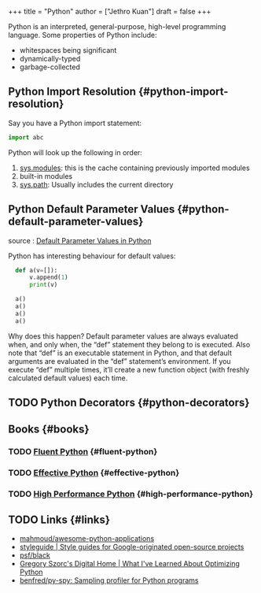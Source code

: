 +++
title = "Python"
author = ["Jethro Kuan"]
draft = false
+++

Python is an interpreted, general-purpose, high-level programming language. Some
properties of Python include:

-   whitespaces being significant
-   dynamically-typed
-   garbage-collected


## Python Import Resolution {#python-import-resolution}

Say you have a Python import statement:

```python
import abc
```

Python will look up the following in order:

1.  [sys.modules](https://docs.python.org/3/library/sys.html#sys.modules): this is the cache containing previously imported modules
2.  built-in modules
3.  [sys.path](https://docs.python.org/3/library/sys.html#sys.path): Usually includes the current directory


## Python Default Parameter Values {#python-default-parameter-values}

source
: [Default Parameter Values in Python](http://effbot.org/zone/default-values.htm)

Python has interesting behaviour for default values:

```python
  def a(v=[]):
      v.append(1)
      print(v)

  a()
  a()
  a()
  a()
```

Why does this happen? Default parameter values are always evaluated
when, and only when, the “def” statement they belong to is executed.
Also note that “def” is an executable statement in Python, and that
default arguments are evaluated in the “def” statement’s environment.
If you execute “def” multiple times, it’ll create a new function
object (with freshly calculated default values) each time.


## <span class="org-todo todo TODO">TODO</span> Python Decorators {#python-decorators}


## Books {#books}


### <span class="org-todo todo TODO">TODO</span> [Fluent Python](https://www.goodreads.com/book/show/22800567-fluent-python?ac=1&from%5Fsearch=true&qid=Fo3rzgCJBZ&rank=1) {#fluent-python}


### <span class="org-todo todo TODO">TODO</span> [Effective Python](https://www.goodreads.com/book/show/23020812-effective-python) {#effective-python}


### <span class="org-todo todo TODO">TODO</span> [High Performance Python](https://www.goodreads.com/book/show/17802644-high-performance-python?ac=1&from%5Fsearch=true&qid=IniMBn35h2&rank=1) {#high-performance-python}


## <span class="org-todo todo TODO">TODO</span> Links {#links}

-   [mahmoud/awesome-python-applications](https://github.com/mahmoud/awesome-python-applications)
-   [styleguide | Style guides for Google-originated open-source projects](https://google.github.io/styleguide/pyguide.html)
-   [psf/black](https://github.com/psf/black)
-   [Gregory Szorc's Digital Home | What I've Learned About Optimizing Python](https://gregoryszorc.com/blog/2019/01/10/what-i've-learned-about-optimizing-python/)
-   [benfred/py-spy: Sampling profiler for Python programs](https://github.com/benfred/py-spy)